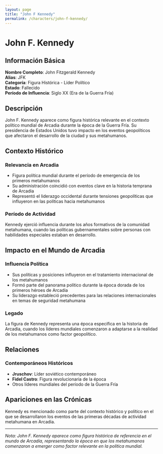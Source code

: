 ```yaml
---
layout: page
title: "John F Kennedy"
permalink: /characters/john-f-kennedy/
---
```


# John F. Kennedy

## Información Básica

**Nombre Completo**: John Fitzgerald Kennedy  
**Alias**: JFK  
**Categoría**: Figura Histórica - Líder Político  
**Estado**: Fallecido  
**Período de Influencia**: Siglo XX (Era de la Guerra Fría)

## Descripción

John F. Kennedy aparece como figura histórica relevante en el contexto político mundial de Arcadia durante la época de la Guerra Fría. Su presidencia de Estados Unidos tuvo impacto en los eventos geopolíticos que afectaron el desarrollo de la ciudad y sus metahumanos.

## Contexto Histórico

### Relevancia en Arcadia
- Figura política mundial durante el período de emergencia de los primeros metahumanos
- Su administración coincidió con eventos clave en la historia temprana de Arcadia
- Representó el liderazgo occidental durante tensiones geopolíticas que influyeron en las políticas hacia metahumanos

### Período de Actividad
Kennedy ejerció influencia durante los años formativos de la comunidad metahumana, cuando las políticas gubernamentales sobre personas con habilidades especiales estaban en desarrollo.

## Impacto en el Mundo de Arcadia

### Influencia Política
- Sus políticas y posiciones influyeron en el tratamiento internacional de los metahumanos
- Formó parte del panorama político durante la época dorada de los primeros héroes de Arcadia
- Su liderazgo estableció precedentes para las relaciones internacionales en temas de seguridad metahumana

### Legado
La figura de Kennedy representa una época específica en la historia de Arcadia, cuando los líderes mundiales comenzaron a adaptarse a la realidad de los metahumanos como factor geopolítico.

## Relaciones

### Contemporáneos Históricos
- **Jruschov**: Líder soviético contemporáneo
- **Fidel Castro**: Figura revolucionaria de la época
- Otros líderes mundiales del período de la Guerra Fría

## Apariciones en las Crónicas

Kennedy es mencionado como parte del contexto histórico y político en el que se desarrollaron los eventos de las primeras décadas de actividad metahumana en Arcadia.

---

*Nota: John F. Kennedy aparece como figura histórica de referencia en el mundo de Arcadia, representando la época en que los metahumanos comenzaron a emerger como factor relevante en la política mundial.*
